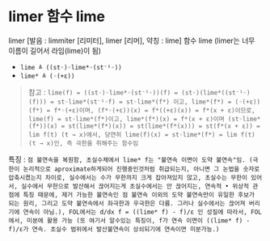 # limer 함수 lime

limer [발음 : limmiter [리미터], limer [리머], 약칭 : lime] 함수 lime (limer는 너무 이름이 길어서 라임(lime)이 됨)

+ `lime ≜ ((st◦)◦lime*◦(st⁻¹◦))`
+ `lime* ≜ (◦(+ε))`

> 참고 : `lime(f) = ((st◦)◦lime*◦(st⁻¹◦))(f) = (st◦)(lime*((st⁻¹◦)(f))) = st◦lime*(st⁻¹◦f) = st◦lime*(f*) 이고, lime*(f*) = (◦(+ε))(f*) = f*◦(+ε)이며, (f*◦(+ε))(x) = f*((+ε)(x)) = f*(x + ε)이므로, lime(f) = st◦lime*(f*)이고, lime*(f*)(x) = f*(x + ε)이며 (st◦lime*(f*))(x) = st(lime*(f*)(x)) = st(lime*(f*(x))) = st(f*(x + ε)) = lim f(t) (t → x)에서, 당연히 lime(f)(x) = st◦lime*(f*) = lim f(t) (t → x)인, 즉 극한을 취해주는 함수임`

특징 : `점 불연속을 복원함, 초실수체에서 lime* f는 "불연속 이면이 도약 불연속"임. (극한이 논리적으로 aproximate하게되어 진행중인것처럼 취급되는지, 아니면 그 논법을 숫자로 압축시켰는지 차이로, 실수에서는 수가 무한까지 크게 잡아져있지 않고, 초실수는 무한이 있어서, 실수에서 무한으로 발산해서 끊어지는게 초실수에서는 안 끊어지는, 연속적 • 위상적 관점에 특징 때문에, 제거 가능한 불연속인 점 불연속 이외의 도약 불연속만이 유일한 후보가 되는 원리, 그리고 도약 불연속에서 좌극한과 우극한은 다름. 그러나 실수에서는 끊어져 버리기에 연속이 아님.), FOL에서는 d/dx f = ((lime* f) - f)/ε 인 성질에 따라서, FOL에서, 미분에 활용 가능 (또 여기서 알수있는 특징이, f가 연속 이면이 ((lime* f) - f)/ε가 연속. 초실수 범위에서 발산불연속이 상쇠되기에 연속이면 미분가능.)`